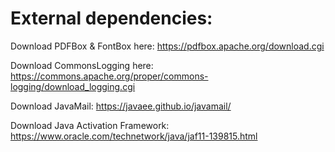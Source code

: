 # External dependencies:

Download PDFBox & FontBox here: https://pdfbox.apache.org/download.cgi

Download CommonsLogging here: https://commons.apache.org/proper/commons-logging/download_logging.cgi

Download JavaMail: https://javaee.github.io/javamail/

Download Java Activation Framework: https://www.oracle.com/technetwork/java/jaf11-139815.html

